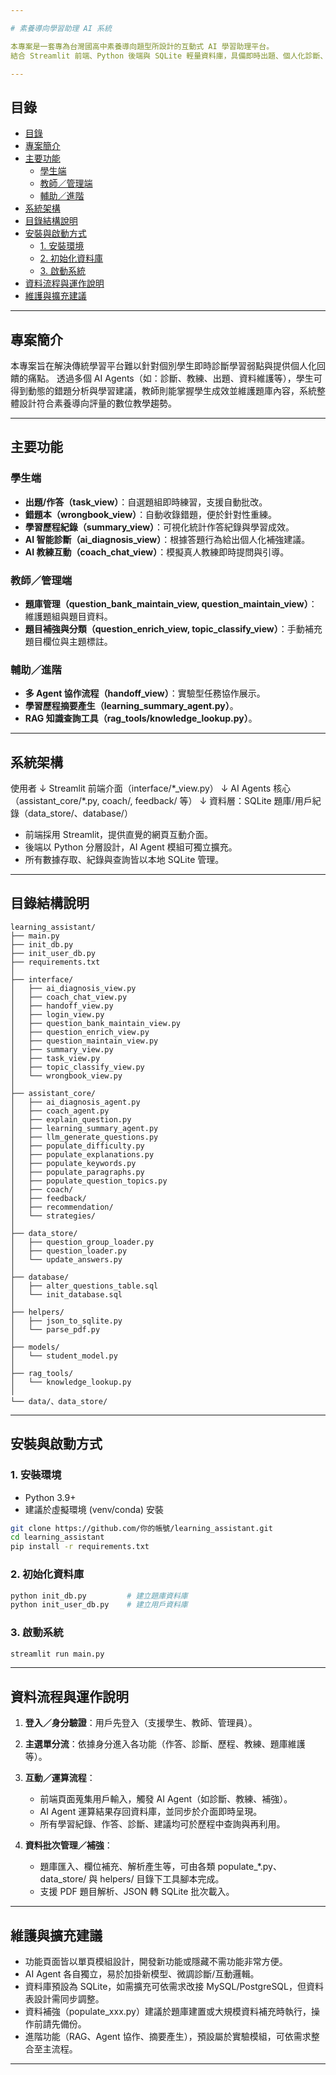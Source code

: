 ```yaml
---

# 素養導向學習助理 AI 系統

本專案是一套專為台灣國高中素養導向題型所設計的互動式 AI 學習助理平台。
結合 Streamlit 前端、Python 後端與 SQLite 輕量資料庫，具備即時出題、個人化診斷、學習歷程紀錄、錯題重練、AI 教練互動、題庫維護等功能，支援學生、教師與管理員多角色切換，強調 AI Agents 模組化分工與彈性擴充。

---
```


## 目錄

- [目錄](#目錄)
- [專案簡介](#專案簡介)
- [主要功能](#主要功能)
  - [學生端](#學生端)
  - [教師／管理端](#教師管理端)
  - [輔助／進階](#輔助進階)
- [系統架構](#系統架構)
- [目錄結構說明](#目錄結構說明)
- [安裝與啟動方式](#安裝與啟動方式)
  - [1. 安裝環境](#1-安裝環境)
  - [2. 初始化資料庫](#2-初始化資料庫)
  - [3. 啟動系統](#3-啟動系統)
- [資料流程與運作說明](#資料流程與運作說明)
- [維護與擴充建議](#維護與擴充建議)

---

## 專案簡介

本專案旨在解決傳統學習平台難以針對個別學生即時診斷學習弱點與提供個人化回饋的痛點。
透過多個 AI Agents（如：診斷、教練、出題、資料維護等），學生可得到動態的錯題分析與學習建議，教師則能掌握學生成效並維護題庫內容，系統整體設計符合素養導向評量的數位教學趨勢。

---

## 主要功能

### 學生端

* **出題/作答（task\_view）**：自選題組即時練習，支援自動批改。
* **錯題本（wrongbook\_view）**：自動收錄錯題，便於針對性重練。
* **學習歷程紀錄（summary\_view）**：可視化統計作答紀錄與學習成效。
* **AI 智能診斷（ai\_diagnosis\_view）**：根據答題行為給出個人化補強建議。
* **AI 教練互動（coach\_chat\_view）**：模擬真人教練即時提問與引導。

### 教師／管理端

* **題庫管理（question\_bank\_maintain\_view, question\_maintain\_view）**：維護題組與題目資料。
* **題目補強與分類（question\_enrich\_view, topic\_classify\_view）**：手動補充題目欄位與主題標註。

### 輔助／進階

* **多 Agent 協作流程（handoff\_view）**：實驗型任務協作展示。
* **學習歷程摘要產生（learning\_summary\_agent.py）**。
* **RAG 知識查詢工具（rag\_tools/knowledge\_lookup.py）**。

---

## 系統架構

使用者
↓
Streamlit 前端介面（interface/\*\_view\.py）
↓
AI Agents 核心（assistant\_core/\*.py, coach/, feedback/ 等）
↓
資料層：SQLite 題庫/用戶紀錄（data\_store/、database/）

* 前端採用 Streamlit，提供直覺的網頁互動介面。
* 後端以 Python 分層設計，AI Agent 模組可獨立擴充。
* 所有數據存取、紀錄與查詢皆以本地 SQLite 管理。

---

## 目錄結構說明

```text
learning_assistant/
├── main.py
├── init_db.py
├── init_user_db.py
├── requirements.txt
│
├── interface/
│   ├── ai_diagnosis_view.py
│   ├── coach_chat_view.py
│   ├── handoff_view.py
│   ├── login_view.py
│   ├── question_bank_maintain_view.py
│   ├── question_enrich_view.py
│   ├── question_maintain_view.py
│   ├── summary_view.py
│   ├── task_view.py
│   ├── topic_classify_view.py
│   └── wrongbook_view.py
│
├── assistant_core/
│   ├── ai_diagnosis_agent.py
│   ├── coach_agent.py
│   ├── explain_question.py
│   ├── learning_summary_agent.py
│   ├── llm_generate_questions.py
│   ├── populate_difficulty.py
│   ├── populate_explanations.py
│   ├── populate_keywords.py
│   ├── populate_paragraphs.py
│   ├── populate_question_topics.py
│   ├── coach/
│   ├── feedback/
│   ├── recommendation/
│   └── strategies/
│
├── data_store/
│   ├── question_group_loader.py
│   ├── question_loader.py
│   └── update_answers.py
│
├── database/
│   ├── alter_questions_table.sql
│   └── init_database.sql
│
├── helpers/
│   ├── json_to_sqlite.py
│   └── parse_pdf.py
│
├── models/
│   └── student_model.py
│
├── rag_tools/
│   └── knowledge_lookup.py
│
└── data/、data_store/
```

---

## 安裝與啟動方式

### 1. 安裝環境

* Python 3.9+
* 建議於虛擬環境 (venv/conda) 安裝

```bash
git clone https://github.com/你的帳號/learning_assistant.git
cd learning_assistant
pip install -r requirements.txt
```

### 2. 初始化資料庫

```bash
python init_db.py         # 建立題庫資料庫
python init_user_db.py    # 建立用戶資料庫
```

### 3. 啟動系統

```bash
streamlit run main.py
```

---

## 資料流程與運作說明

1. **登入／身分驗證**：用戶先登入（支援學生、教師、管理員）。
2. **主選單分流**：依據身分進入各功能（作答、診斷、歷程、教練、題庫維護等）。
3. **互動／運算流程**：

   * 前端頁面蒐集用戶輸入，觸發 AI Agent（如診斷、教練、補強）。
   * AI Agent 運算結果存回資料庫，並同步於介面即時呈現。
   * 所有學習紀錄、作答、診斷、建議均可於歷程中查詢與再利用。
4. **資料批次管理／補強**：

   * 題庫匯入、欄位補充、解析產生等，可由各類 populate\_\*.py、data\_store/ 與 helpers/ 目錄下工具腳本完成。
   * 支援 PDF 題目解析、JSON 轉 SQLite 批次載入。

---

## 維護與擴充建議

* 功能頁面皆以單頁模組設計，開發新功能或隱藏不需功能非常方便。
* AI Agent 各自獨立，易於加掛新模型、微調診斷/互動邏輯。
* 資料庫預設為 SQLite，如需擴充可依需求改接 MySQL/PostgreSQL，但資料表設計需同步調整。
* 資料補強（populate\_xxx.py）建議於題庫建置或大規模資料補充時執行，操作前請先備份。
* 進階功能（RAG、Agent 協作、摘要產生），預設屬於實驗模組，可依需求整合至主流程。

---
